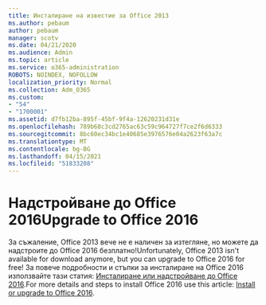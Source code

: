 ```yaml
---
title: Инсталиране на известие за Office 2013
ms.author: pebaum
author: pebaum
manager: scotv
ms.date: 04/21/2020
ms.audience: Admin
ms.topic: article
ms.service: o365-administration
ROBOTS: NOINDEX, NOFOLLOW
localization_priority: Normal
ms.collection: Adm_O365
ms.custom:
- "54"
- "1700001"
ms.assetid: d7fb12ba-895f-45bf-9f4a-12620231d31e
ms.openlocfilehash: 789b68c3cd2765ac63c59c964727f7ce2f6d6333
ms.sourcegitcommit: 8bc60ec34bc1e40685e3976576e04a2623f63a7c
ms.translationtype: MT
ms.contentlocale: bg-BG
ms.lasthandoff: 04/15/2021
ms.locfileid: "51833208"
---
```

# <a name="upgrade-to-office-2016"></a><span data-ttu-id="b620f-102">Надстройване до Office 2016</span><span class="sxs-lookup"><span data-stu-id="b620f-102">Upgrade to Office 2016</span></span>

<span data-ttu-id="b620f-103">За съжаление, Office 2013 вече не е наличен за изтегляне, но можете да надстроите до Office 2016 безплатно!</span><span class="sxs-lookup"><span data-stu-id="b620f-103">Unfortunately, Office 2013 isn't available for download anymore, but you can upgrade to Office 2016 for free!</span></span> <span data-ttu-id="b620f-104">За повече подробности и стъпки за инсталиране на Office 2016 използвайте тази статия: [Инсталиране или надстройване до Office 2016](https://support.office.com/article/Office-2013-is-no-longer-available-for-installation-with-an-Office-365-subscription-de68fd95-553a-4c38-b1b5-e4205b96fc75.aspx).</span><span class="sxs-lookup"><span data-stu-id="b620f-104">For more details and steps to install Office 2016 use this article: [Install or upgrade to Office 2016](https://support.office.com/article/Office-2013-is-no-longer-available-for-installation-with-an-Office-365-subscription-de68fd95-553a-4c38-b1b5-e4205b96fc75.aspx).</span></span>
  